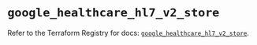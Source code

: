 # `google_healthcare_hl7_v2_store`

Refer to the Terraform Registry for docs: [`google_healthcare_hl7_v2_store`](https://registry.terraform.io/providers/hashicorp/google/6.42.0/docs/resources/healthcare_hl7_v2_store).
